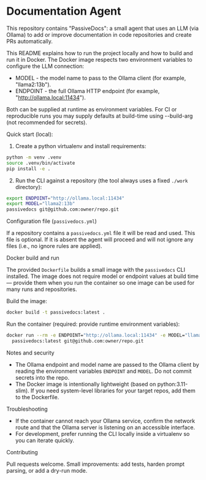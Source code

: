 # Documentation Agent

This repository contains "PassiveDocs": a small agent that uses an LLM (via Ollama) to add or improve documentation in code repositories and create PRs automatically.

This README explains how to run the project locally and how to build and run it in Docker. The Docker image respects two environment variables to configure the LLM connection:

- MODEL - the model name to pass to the Ollama client (for example, "llama2:13b").
- ENDPOINT - the full Ollama HTTP endpoint (for example, "http://ollama.local:11434").

Both can be supplied at runtime as environment variables. For CI or reproducible runs you may supply defaults at build-time using --build-arg (not recommended for secrets).

Quick start (local):

1. Create a python virtualenv and install requirements:

```bash
python -m venv .venv
source .venv/bin/activate
pip install -e .
```

2. Run the CLI against a repository (the tool always uses a fixed `./work` directory):

```bash
export ENDPOINT="http://ollama.local:11434"
export MODEL="llama2:13b"
passivedocs git@github.com:owner/repo.git
```

Configuration file (`passivedocs.yml`)

If a repository contains a `passivedocs.yml` file it will be read and used. This file is optional. If it is absent the agent will proceed and will not ignore any files (i.e., no ignore rules are applied).

Docker build and run

The provided `Dockerfile` builds a small image with the `passivedocs` CLI installed. The image does not require model or endpoint values at build time — provide them when you run the container so one image can be used for many runs and repositories.

Build the image:

```bash
docker build -t passivedocs:latest .
```

Run the container (required: provide runtime environment variables):

```bash
docker run --rm -e ENDPOINT="http://ollama.local:11434" -e MODEL="llama2:13b" \
  passivedocs:latest git@github.com:owner/repo.git
```

Notes and security

- The Ollama endpoint and model name are passed to the Ollama client by reading the environment variables `ENDPOINT` and `MODEL`. Do not commit secrets into the repo.
- The Docker image is intentionally lightweight (based on python:3.11-slim). If you need system-level libraries for your target repos, add them to the Dockerfile.

Troubleshooting

- If the container cannot reach your Ollama service, confirm the network route and that the Ollama server is listening on an accessible interface.
- For development, prefer running the CLI locally inside a virtualenv so you can iterate quickly.

Contributing

Pull requests welcome. Small improvements: add tests, harden prompt parsing, or add a dry-run mode.
